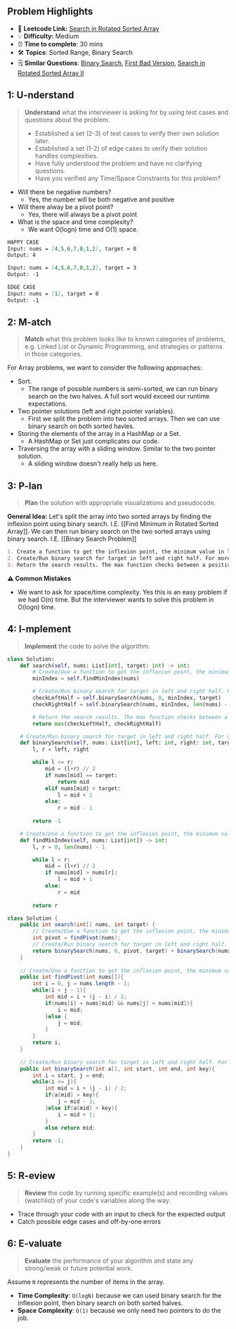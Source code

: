 ## Problem Highlights

* 🔗 **Leetcode Link:** [Search in Rotated Sorted Array](https://leetcode.com/problems/search-in-rotated-sorted-array/)
* 💡 **Difficulty:** Medium
* ⏰ **Time to complete**: 30 mins
* 🛠️ **Topics**: Sorted Range, Binary Search 
* 🗒️ **Similar Questions**: [Binary Search](https://leetcode.com/problems/binary-search/), [First Bad Version](https://leetcode.com/problems/first-bad-version/), [Search in Rotated Sorted Array II](https://leetcode.com/problems/search-in-rotated-sorted-array-ii/)
    
## 1: U-nderstand
 
> **Understand** what the interviewer is asking for by using test cases and questions about the problem.
> 
> - Established a set (2-3) of test cases to verify their own solution later.
> - Established a set (1-2) of edge cases to verify their solution handles complexities.
> - Have fully understood the problem and have no clarifying questions.
> - Have you verified any Time/Space Constraints for this problem?

- Will there be negative numbers?
    - Yes, the number will be both negative and positive
- Will there alway be a pivot point?
    - Yes, there will always be a pivot point
- What is the space and time complexity?
    - We want O(logn) time and O(1) space. 


```markdown
HAPPY CASE
Input: nums = [4,5,6,7,0,1,2], target = 0
Output: 4

Input: nums = [4,5,6,7,0,1,2], target = 3
Output: -1

EDGE CASE
Input: nums = [1], target = 0
Output: -1
```   
    
## 2: M-atch

<!-- See https://docs.google.com/document/d/1hYT1hoOJ6pFIt8A5q-PIZmYP7pB4WqlzyUJgFx9x2mY/edit#heading=h.ya2de4n4zsds for list of algorithms based on question type-->

> **Match** what this problem looks like to known categories of problems, e.g. Linked List or Dynamic Programming, and strategies or patterns in those categories.

For Array problems, we want to consider the following approaches:

- Sort. 
    - The range of possible numbers is semi-sorted, we can run binary search on the two halves. A full sort would exceed our runtime expectations.
- Two pointer solutions (left and right pointer variables). 
    - First we split the problem into two sorted arrays. Then we can use binary search on both sorted havles. 
- Storing the elements of the array in a HashMap or a Set. 
    - A HashMap or Set just complicates our code.
- Traversing the array with a sliding window. Similar to the two pointer solution. 
    - A sliding window doesn't really help us here.

## 3: P-lan

> **Plan** the solution with appropriate visualizations and pseudocode.

**General Idea:** Let's split the array into two sorted arrays by finding the inflexion point using binary search. I.E. [[Find Minimum in Rotated Sorted Array]]. We can then run binary search on the two sorted arrays using binary search. I.E. [[Binary Search Problem]]


```markdown
1. Create a function to get the inflexion point, the minimum value in list. For more details see [[Find Minimum in Rotated Sorted Array]]
2. Create/Run binary search for target in left and right half. For more details see [[Binary Search Problem]]
3. Return the search results. The max function checks between a positive value(found index) vs negative value(not found index).
```

**⚠️ Common Mistakes**

* We want to ask for space/time complexity. Yes this is an easy problem if we had O(n) time. But the interviewer wants to solve this problem in O(logn) time.

## 4: I-mplement

> **Implement** the code to solve the algorithm.

```python
class Solution:
    def search(self, nums: List[int], target: int) -> int:
        # Create/Use a function to get the inflexion point, the minimum value in list. For more details see [[Find Minimum in Rotated Sorted Array]]
        minIndex = self.findMinIndex(nums)

        # Create/Run binary search for target in left and right half. For more details see [[Binary Search Problem]]
        checkLeftHalf = self.binarySearch(nums, 0, minIndex, target)
        checkRightHalf = self.binarySearch(nums, minIndex, len(nums) - 1, target)

        # Return the search results. The max function checks between a positive value(found index) vs negative value(not found index).
        return max(checkLeftHalf, checkRightHalf)

    # Create/Run binary search for target in left and right half. For more details see [[Binary Search Problem]]
    def binarySearch(self, nums: List[int], left: int, right: int, target: int) -> int:
        l, r = left, right

        while l <= r:
            mid = (l+r) // 2
            if nums[mid] == target:
                return mid
            elif nums[mid] < target:
                l = mid + 1
            else:
                r = mid - 1
            
        return -1 

    # Create/Use a function to get the inflexion point, the minimum value in list. For more details see [[Find Minimum in Rotated Sorted Array]]
    def findMinIndex(self, nums: List[int]) -> int:
        l, r = 0, len(nums) - 1

        while l < r:
            mid = (l+r) // 2
            if nums[mid] > nums[r]:
                l = mid + 1
            else:
                r = mid
        
        return r
```
```java
class Solution {
	public int search(int[] nums, int target) {
		// Create/Use a function to get the inflexion point, the minimum value in list. For more details see [[Find Minimum in Rotated Sorted Array]]
		int pivot = findPivot(nums);
		// Create/Run binary search for target in left and right half. For more details see [[Binary Search Problem]]
		return binarySearch(nums, 0, pivot, target) + binarySearch(nums, pivot + 1, nums.length - 1, target) + 1;
	}
	 	
	// Create/Use a function to get the inflexion point, the minimum value in list. For more details see [[Find Minimum in Rotated Sorted Array]]
	public int findPivot(int nums[]){
		int i = 0, j = nums.length - 1;
		while(i < j - 1){
			int mid = i + (j - i) / 2;
			if(nums[i] < nums[mid] && nums[j] < nums[mid]){
				i = mid;
			}else {
				j = mid;
			}
		}
		return i;
	}
	 	
	// Create/Run binary search for target in left and right half. For more details see [[Binary Search Problem]]
	public int binarySearch(int a[], int start, int end, int key){
		int i = start, j = end;
		while(i <= j){
			int mid = i + (j - i) / 2;
			if(a[mid] > key){
				j = mid - 1;
			}else if(a[mid] < key){
				i = mid + 1;
			}
			else return mid;
		}
		return -1;
	}
}
```
    
## 5: R-eview

> **Review** the code by running specific example(s) and recording values (watchlist) of your code's variables along the way.

- Trace through your code with an input to check for the expected output
- Catch possible edge cases and off-by-one errors

## 6: E-valuate

> **Evaluate** the performance of your algorithm and state any strong/weak or future potential work.

Assume `N` represents the number of items in the array.

* **Time Complexity**: `O(logN)` because we can used binary search for the inflexion point, then binary search on both sorted halves. 
* **Space Complexity**: `O(1)` because we only need two pointers to do the job.